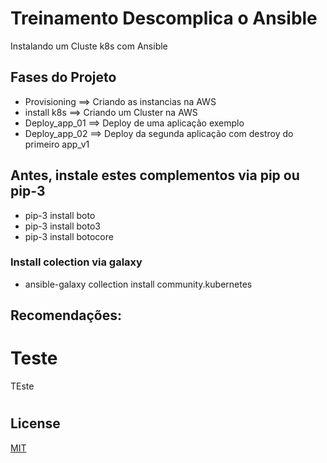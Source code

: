 # Treinamento Descomplica o Ansible

Instalando um Cluste k8s com Ansible

## Fases do Projeto
- Provisioning      ==> Criando as instancias na AWS
- install k8s       ==> Criando um Cluster na AWS
- Deploy_app_01     ==> Deploy de uma aplicação exemplo
- Deploy_app_02     ==> Deploy da segunda aplicação com destroy do primeiro app_v1

## Antes, instale estes complementos via pip ou pip-3

- pip-3 install boto
- pip-3 install boto3
- pip-3 install botocore

### Install colection via galaxy 

- ansible-galaxy collection install community.kubernetes

## Recomendações:

#  Teste 
TEste

#


## License
[MIT](https://choosealicense.com/licenses/mit/)
